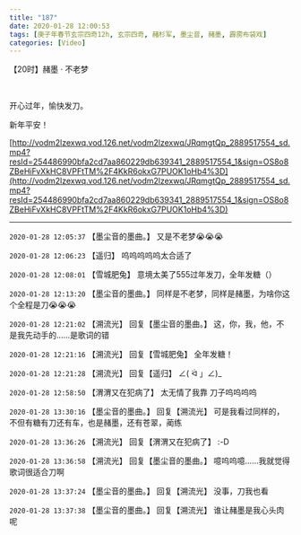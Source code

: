 ```yaml
---
title: "187"
date: 2020-01-28 12:00:53
tags: [庚子年春节玄宗四奇12h, 玄宗四奇, 赭杉军, 墨尘音, 赭墨, 霹雳布袋戏]
categories: [Video]
---
```


<p>【20时】赭墨&nbsp;&middot;&nbsp;不老梦</p> 
<p><br /></p> 
<p>开心过年，愉快发刀。</p> 
<p>新年平安！</p>

[http://vodm2lzexwq.vod.126.net/vodm2lzexwq/JRqmgtQp_2889517554_sd.mp4?resId=254486990bfa2cd7aa860229db639341_2889517554_1&sign=OS8o8ZBeHiFvXkHC8VPFtTM%2F4KkR6okxG7PUOK1oHb4%3D](http://vodm2lzexwq.vod.126.net/vodm2lzexwq/JRqmgtQp_2889517554_sd.mp4?resId=254486990bfa2cd7aa860229db639341_2889517554_1&sign=OS8o8ZBeHiFvXkHC8VPFtTM%2F4KkR6okxG7PUOK1oHb4%3D)

<!-- more -->

---

`2020-01-28 12:05:37` 【墨尘音的墨曲。】 又是不老梦😭😭😭

`2020-01-28 12:06:23` 【遥归】 呜呜呜呜呜太合适了

`2020-01-28 12:08:01` 【雪城肥兔】 意境太美了555过年发刀，全年发糖（）

`2020-01-28 12:13:20` 【墨尘音的墨曲。】 同样是不老梦，同样是赭墨，为啥你这个全程是刀😭😭😭

`2020-01-28 12:21:02` 【溯流光】 回复【墨尘音的墨曲。】 这，你，我，他，不是我先动手的……是歌词的错

`2020-01-28 12:21:16` 【溯流光】 回复【雪城肥兔】 全年发糖！

`2020-01-28 12:21:28` 【溯流光】 回复【遥归】 ∠( ᐛ 」∠)\_

`2020-01-28 12:58:50` 【渭渭又在犯病了】 太无情了我靠 刀子呜呜呜呜

`2020-01-28 13:30:16` 【墨尘音的墨曲。】 回复【溯流光】 可是我看过同样的，不但有糖有刀还有车，也是赭墨，还有苍翠，蔺练

`2020-01-28 13:36:26` 【溯流光】 回复【渭渭又在犯病了】 :-D

`2020-01-28 13:36:58` 【溯流光】 回复【墨尘音的墨曲。】 噫呜呜噫……我就觉得歌词很适合刀啊

`2020-01-28 13:37:24` 【墨尘音的墨曲。】 回复【溯流光】 没事，刀我也看

`2020-01-28 13:37:38` 【墨尘音的墨曲。】 回复【溯流光】 谁让赭墨是我心头肉呢
